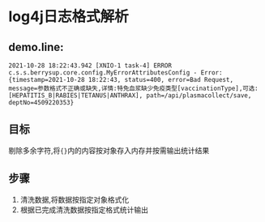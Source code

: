 # log4j日志格式解析

## demo.line:
```
2021-10-28 18:22:43.942 [XNIO-1 task-4] ERROR c.s.s.berrysup.core.config.MyErrorAttributesConfig - Error: {timestamp=2021-10-28 18:22:43, status=400, error=Bad Request, message=参数格式不正确或缺失,详情:特免血浆缺少免疫类型[vaccinationType],可选:[HEPATITIS_B|RABIES|TETANUS|ANTHRAX], path=/api/plasmacollect/save, deptNo=4509220353}
```

## 目标
剔除多余字符,将`{}`内的内容按对象存入内存并按需输出统计结果

## 步骤
1. 清洗数据,将数据按指定对象格式化
2. 根据已完成清洗数据按指定格式统计输出
